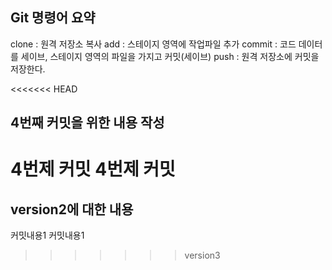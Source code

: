 ## Git 명령어 요약

clone : 원격 저장소 복사
add : 스테이지 영역에 작업파일 추가
commit : 코드 데이터를 세이브, 스테이지 영역의 파일을 가지고 커밋(세이브)
push : 원격 저장소에 커밋을 저장한다.

<<<<<<< HEAD
## 4번째 커밋을 위한 내용 작성
4번제 커밋
4번제 커밋
=======
## version2에 대한 내용
커밋내용1
커밋내용1
>>>>>>> version3
